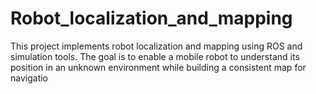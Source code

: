 # Robot_localization_and_mapping
This project implements robot localization and mapping using ROS and simulation tools. The goal is to enable a mobile robot to understand its position in an unknown environment while building a consistent map for navigatio
